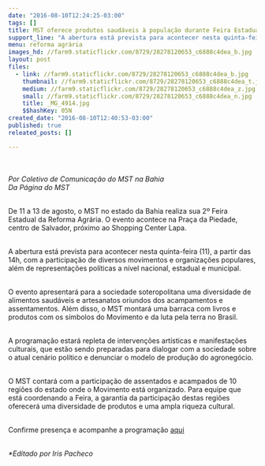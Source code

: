 ```yaml
---
date: "2016-08-10T12:24:25-03:00"
tags: []
title: MST oferece produtos saudáveis à população durante Feira Estadual
support_line: "A abertura está prevista para acontecer nesta quinta-feira (11), a partir das 14h, com a participação de diversos movimentos e organizações populares, além de representações políticas"
menu: reforma agrária
images_hd: //farm9.staticflickr.com/8729/28278120653_c6888c4dea_b.jpg
layout: post
files:
  - link: //farm9.staticflickr.com/8729/28278120653_c6888c4dea_b.jpg
    thumbnail: //farm9.staticflickr.com/8729/28278120653_c6888c4dea_t.jpg
    medium: //farm9.staticflickr.com/8729/28278120653_c6888c4dea_z.jpg
    small: //farm9.staticflickr.com/8729/28278120653_c6888c4dea_n.jpg
    title: _MG_4914.jpg
    $$hashKey: 05N
created_date: "2016-08-10T12:40:53-03:00"
published: true
releated_posts: []

---
```

<p><br />
<br />
<em>Por Coletivo de Comunica&ccedil;&atilde;o do MST na Bahia<br />
Da P&aacute;gina do MST</em></p>

<p><br />
De 11 a 13 de agosto, o MST no estado da Bahia realiza sua 2&ordm; Feira Estadual da Reforma Agr&aacute;ria. O evento acontece na Pra&ccedil;a da Piedade, centro de Salvador, pr&oacute;ximo ao Shopping Center Lapa.</p>

<p><br />
A abertura est&aacute; prevista para acontecer nesta quinta-feira (11), a partir das 14h, com a participa&ccedil;&atilde;o de diversos movimentos e organiza&ccedil;&otilde;es populares, al&eacute;m de representa&ccedil;&otilde;es pol&iacute;ticas a n&iacute;vel nacional, estadual e municipal.</p>

<p><br />
O evento apresentar&aacute; para a sociedade soteropolitana uma diversidade de alimentos saud&aacute;veis e artesanatos oriundos dos acampamentos e assentamentos. Al&eacute;m disso, o MST montar&aacute; uma barraca com livros e produtos com os s&iacute;mbolos do Movimento e da luta pela terra no Brasil.</p>

<p><br />
A programa&ccedil;&atilde;o estar&aacute; repleta de interven&ccedil;&otilde;es art&iacute;sticas e manifesta&ccedil;&otilde;es culturais, que est&atilde;o sendo preparadas para dialogar com a sociedade sobre o atual cen&aacute;rio pol&iacute;tico e denunciar o modelo de produ&ccedil;&atilde;o do agroneg&oacute;cio.</p>

<p><br />
O MST contar&aacute; com a participa&ccedil;&atilde;o de assentados e acampados de 10 regi&otilde;es do estado onde o Movimento est&aacute; organizado. Para equipe que est&aacute; coordenando a Feira, a garantia da participa&ccedil;&atilde;o destas regi&otilde;es oferecer&aacute; uma diversidade de produtos e uma ampla riqueza cultural.</p>

<p><br />
Confirme presen&ccedil;a e acompanhe a programa&ccedil;&atilde;o <a href="https://www.facebook.com/events/1574507539509496/">aqui</a></p>

<p><br />
<em>*Editado por Iris Pacheco</em></p>
